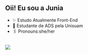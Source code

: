 ## Oii! Eu sou a Junia

- ✨ Estudo Atualmente Front-End
- 🦉 Estudante de ADS pela Unisuam 
- 🖇️ Pronouns:she/her

##
</div>
<p align="side left">
   <img src="https://i.picasion.com/pic92/490cd8775f5a910922d7ef6aaff32190.gif">
</p>


  </div>
